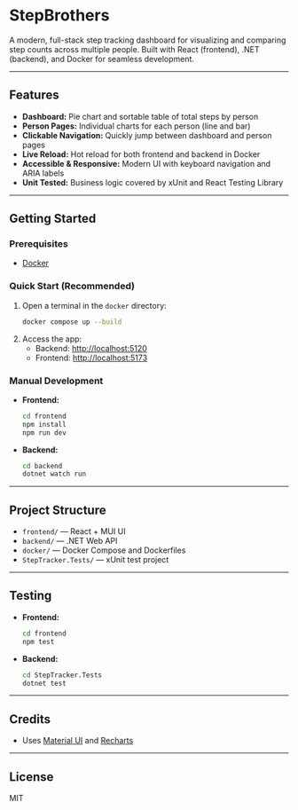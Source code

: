 # StepBrothers

A modern, full-stack step tracking dashboard for visualizing and comparing step counts across multiple people. Built with React (frontend), .NET (backend), and Docker for seamless development.

---

## Features
- **Dashboard:** Pie chart and sortable table of total steps by person
- **Person Pages:** Individual charts for each person (line and bar)
- **Clickable Navigation:** Quickly jump between dashboard and person pages
- **Live Reload:** Hot reload for both frontend and backend in Docker
- **Accessible & Responsive:** Modern UI with keyboard navigation and ARIA labels
- **Unit Tested:** Business logic covered by xUnit and React Testing Library

---

## Getting Started

### Prerequisites
- [Docker](https://www.docker.com/)

### Quick Start (Recommended)
1. Open a terminal in the `docker` directory:
   ```sh
   docker compose up --build
   ```
2. Access the app:
   - Backend: [http://localhost:5120](http://localhost:5120)
   - Frontend: [http://localhost:5173](http://localhost:5173)

### Manual Development
- **Frontend:**
  ```sh
  cd frontend
  npm install
  npm run dev
  ```
- **Backend:**
  ```sh
  cd backend
  dotnet watch run
  ```

---

## Project Structure
- `frontend/` — React + MUI UI
- `backend/` — .NET Web API
- `docker/` — Docker Compose and Dockerfiles
- `StepTracker.Tests/` — xUnit test project

---

## Testing
- **Frontend:**
  ```sh
  cd frontend
  npm test
  ```
- **Backend:**
  ```sh
  cd StepTracker.Tests
  dotnet test
  ```

---

## Credits
- Uses [Material UI](https://mui.com/) and [Recharts](https://recharts.org/)

---

## License
MIT

